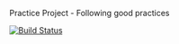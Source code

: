 Practice Project - Following good practices

[![Build Status](https://travis-ci.com/johncastillo/practice-essentialDev.svg?branch=main)](https://travis-ci.com/johncastillo/practice-essentialDev)
